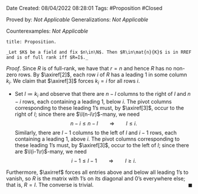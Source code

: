 <br />
<br />

Date Created: 08/04/2022 08:28:01
Tags: #Proposition #Closed

Proved by: _Not Applicable_
Generalizations: _Not Applicable_

Counterexamples: _Not Applicable_

``` ad-Proposition
title: Proposition.

_Let $K$ be a field and fix $n\in\N$. Then $R\in\mat{n}{K}$ is in RREF and is of full rank iff $R=I$._

```

_Proof_. Since $R$ is of full-rank, we have that $r=n$ and hence $R$ has no non-zero rows. By $\axiref[2]$, each row $i$ of $R$ has a leading $1$ in some column $k_i$. We claim that $\axiref[3]$ forces $k_i=i$ for all rows $i$.
* Set $l\coloneqq k_i$ and observe that there are $n-l$ columns to the right of $l$ and $n-i$ rows, each containing a leading $1$, below $i$. The pivot columns corresponding to these leading $1\textrm{'}$s must, by $\axiref[3]$, occur to the right of $l$; since there are $\l(n-i\r)$-many, we need
$$\begin{equation}
    n-i\leq n-l\ \ \ \ \ \ \ \ \Rightarrow\ \ \ \ \ \ \ \ l\leq i.
\end{equation}$$
Similarly, there are $l-1$ columns to the left of $l$ and $i-1$ rows, each containing a leading $1$, above $i$. The pivot columns corresponding to these leading $1\textrm{'}$s must, by $\axiref[3]$, occur to the left of $l$; since there are $\l(i-1\r)$-many, we need
$$\begin{equation}
    i-1\leq l-1\ \ \ \ \ \ \ \ \Rightarrow\ \ \ \ \ \ \ \ l\geq i.
\end{equation}$$

Furthermore, $\axirref$ forces all entries above and below all leading $1\textrm{'}$s to vanish, so $R$ is the matrix with $1\textrm{'}$s on its diagonal and $0\textrm{'}$s everywhere else; that is, $R=I$. The converse is trivial.<span style="float:right;">$\blacksquare$</span>
